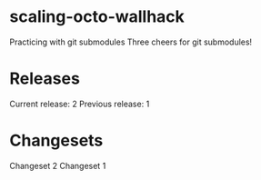 # scaling-octo-wallhack
Practicing with git submodules
Three cheers for git submodules!

# Releases

Current release: 2
Previous release: 1

# Changesets

Changeset 2
Changeset 1

